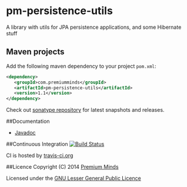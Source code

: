 pm-persistence-utils
====================

A library with utils for JPA persistence applications, and some Hibernate stuff

## Maven projects
Add the following maven dependency to your project `pom.xml`:

```xml
<dependency>
   <groupId>com.premiumminds</groupId>
   <artifactId>pm-persistence-utils</artifactId>
   <version>1.1</version>
</dependency>
```
Check out [sonatype repository](https://oss.sonatype.org/index.html#nexus-search;quick~pm-persistence-utils) for latest snapshots and releases.

##Documentation
- [Javadoc](http://premium-minds.github.io/pm-persistence-utils/apidocs/)

##Continuous Integration
[![Build Status](https://travis-ci.org/premium-minds/pm-persistence-utils.png?branch=master)](https://travis-ci.org/premium-minds/pm-persistence-utils)

CI is hosted by [travis-ci.org](https://travis-ci.org/)

##Licence
Copyright (C) 2014 [Premium Minds](http://www.premium-minds.com/)

Licensed under the [GNU Lesser General Public Licence](http://www.gnu.org/licenses/lgpl.html)
